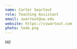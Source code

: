 ```yaml
---
name: Carter Swartout
role: Teaching Assistant
email: swartout@uw.edu
website: https://cswartout.com
photo: todo.png
---
```


Hi!
